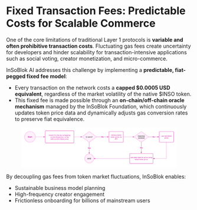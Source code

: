 # Fixed Transaction Fees: Predictable Costs for Scalable Commerce

One of the core limitations of traditional Layer 1 protocols is **variable and often prohibitive transaction costs**. Fluctuating gas fees create uncertainty for developers and hinder scalability for transaction-intensive applications such as social voting, creator monetization, and micro-commerce.

InSoBlok AI addresses this challenge by implementing a **predictable, fiat-pegged fixed fee model**:

* Every transaction on the network costs a **capped $0.0005 USD equivalent**, regardless of the market volatility of the native $INSO token.
* This fixed fee is made possible through an **on-chain/off-chain oracle mechanism** managed by the InSoBlok Foundation, which continuously updates token price data and dynamically adjusts gas conversion rates to preserve fiat equivalence.



<figure><img src="../../../.gitbook/assets/image (2).png" alt=""><figcaption></figcaption></figure>

By decoupling gas fees from token market fluctuations, InSoBlok enables:

* Sustainable business model planning
* High-frequency creator engagement
* Frictionless onboarding for billions of mainstream users
